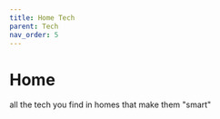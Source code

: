 ```yaml
---
title: Home Tech
parent: Tech
nav_order: 5
---
```

# Home

all the tech you find in homes that make them "smart"
